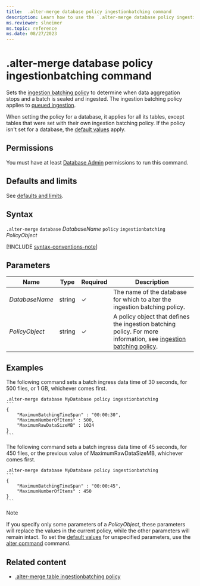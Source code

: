 ```yaml
---
title:  .alter-merge database policy ingestionbatching command
description: Learn how to use the `.alter-merge database policy ingestionbatching` command to set the ingestion batching policy.
ms.reviewer: slneimer
ms.topic: reference
ms.date: 08/27/2023
---
```

# .alter-merge database policy ingestionbatching command

Sets the [ingestion batching policy](batching-policy.md) to determine when data aggregation stops and a batch is sealed and ingested. The ingestion batching policy applies to [queued ingestion](../../ingest-data-overview.md#continuous-data-ingestion).

When setting the policy for a database, it applies for all its tables, except tables that were set with their own ingestion batching policy. If the policy isn't set for a database, the [default values](batching-policy.md#defaults-and-limits) apply.

## Permissions

You must have at least [Database Admin](access-control/role-based-access-control.md) permissions to run this command.

## Defaults and limits

See [defaults and limits](batching-policy.md#defaults-and-limits).

## Syntax

`.alter-merge` `database` *DatabaseName* `policy` `ingestionbatching` *PolicyObject*

[!INCLUDE [syntax-conventions-note](../../includes/syntax-conventions-note.md)]

## Parameters

|Name|Type|Required|Description|
|--|--|--|--|
|*DatabaseName*|string|&check;|The name of the database for which to alter the ingestion batching policy.|
|*PolicyObject*|string|&check;|A policy object that defines the ingestion batching policy. For more information, see [ingestion batching policy](batching-policy.md).|

## Examples

The following command sets a batch ingress data time of 30 seconds, for 500 files, or 1 GB, whichever comes first.

````kusto
.alter-merge database MyDatabase policy ingestionbatching
```
{
    "MaximumBatchingTimeSpan" : "00:00:30",
    "MaximumNumberOfItems" : 500,
    "MaximumRawDataSizeMB" : 1024
}
```
````

The following command sets a batch ingress data time of 45 seconds, for 450 files, or the previous value of MaximumRawDataSizeMB, whichever comes first.

````kusto
.alter-merge database MyDatabase policy ingestionbatching
```
{
    "MaximumBatchingTimeSpan" : "00:00:45",
    "MaximumNumberOfItems" : 450
}
```
````

>[!NOTE]
> If you specify only some parameters of a *PolicyObject*, these parameters will replace the values in the current policy, while the other parameters will remain intact. To set the [default values](batching-policy.md#sealing-a-batch) for unspecified parameters, use the [alter command](alter-database-ingestion-batching-policy.md) command.

## Related content

* [.alter-merge table ingestionbatching policy](alter-merge-table-ingestion-batching-policy.md)

